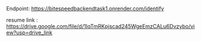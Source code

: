Endpoint: https://bitespeedbackendtask1.onrender.com/identify




resume link : https://drive.google.com/file/d/1IqTmRKpjscad245WgeEmzCALu6Dvzybo/view?usp=drive_link
